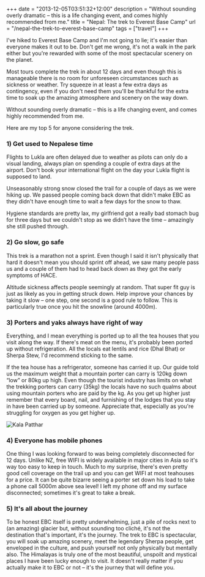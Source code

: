 +++
date = "2013-12-05T03:51:32+12:00"
description = "Without sounding overly dramatic – this is a life changing event, and comes highly recommended from me."
title = "Nepal: The trek to Everest Base Camp"
url = "/nepal-the-trek-to-everest-base-camp"
tags = ["travel"]
+++

I've hiked to Everest Base Camp and I'm not going to lie; it's easier than everyone makes it out to be. Don't get me wrong, it's not a walk in the park either but you're rewarded with some of the most spectacular scenery on the planet.

Most tours complete the trek in about 12 days and even though this is manageable there is no room for unforeseen circumstances such as sickness or weather. Try squeeze in at least a few extra days as contingency, even if you don't need them you'll be thankful for the extra time to soak up the amazing atmosphere and scenery on the way down.

Without sounding overly dramatic – this is a life changing event, and comes highly recommended from me. 

Here are my top 5 for anyone considering the trek.

### 1) Get used to Nepalese time

Flights to Lukla are often delayed due to weather as pilots can only do a visual landing, always plan on spending a couple of extra days at the airport. Don't book your international flight on the day your Lukla flight is supposed to land.

Unseasonably strong snow closed the trail for a couple of days as we were hiking up. We passed people coming back down that didn't make EBC as they didn't have enough time to wait a few days for the snow to thaw.

Hygiene standards are pretty lax, my girlfriend got a really bad stomach bug for three days but we couldn't stop as we didn’t have the time – amazingly she still pushed through.

### 2) Go slow, go safe

This trek is a marathon not a sprint. Even though I said it isn't physically that hard it doesn't mean you should sprint off ahead, we saw many people pass us and a couple of them had to head back down as they got the early symptoms of HACE. 

Altitude sickness affects people seemingly at random. That super fit guy is just as likely as you in getting struck down. Help improve your chances by taking it slow – one step, one second is a good rule to follow. This is particularly true once you hit the snowline (around 4000m).

### 3) Porters and yaks always have right of way

Everything, and I mean everything is ported up to all the tea houses that you visit along the way. If there's meat on the menu, it's probably been ported up without refrigeration. All the locals eat lentils and rice (Dhal Bhat) or Sherpa Stew, I'd recommend sticking to the same. 

If the tea house has a refrigerator, someone has carried it up. Our guide told us the maximum weight that a mountain porter can carry is 120kg down “low” or 80kg up high. Even though the tourist industry has limits on what the trekking porters can carry (35kg) the locals have no such qualms about using mountain porters who are paid by the kg. As you get up higher just remember that every board, nail, and furnishing of the lodges that you stay in have been carried up by someone. Appreciate that, especially as you're struggling for oxygen as you get higher up. 

![Kala Patthar](/images/nepal-to-ebc-summit-web.jpg)

### 4) Everyone has mobile phones

One thing I was looking forward to was being completely disconnected for 12 days. Unlike NZ, free WIFI is widely available in major cities in Asia so it's way too easy to keep in touch. Much to my surprise, there's even pretty good cell coverage on the trail up and you can get WIFI at most teahouses for a price. It can be quite bizarre seeing a porter set down his load to take a phone call 5000m above sea level! I left my phone off and my surface disconnected; sometimes it's great to take a break.

### 5) It's all about the journey

To be honest EBC itself is pretty underwhelming, just a pile of rocks next to (an amazing) glacier but, without sounding too cliché, it's not the destination that's important, it's the journey. The trek to EBC is spectacular, you will soak up amazing scenery, meet the legendary Sherpa people, get enveloped in the culture, and push yourself not only physically but mentally also. The Himalayas is truly one of the most beautiful, unspoilt and mystical places I have been lucky enough to visit. It doesn't really matter if you actually make it to EBC or not – it's the journey that will define you.